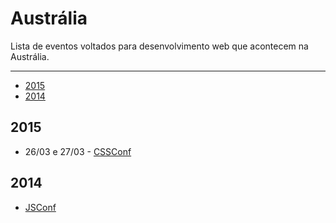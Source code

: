 # Austrália

Lista de eventos voltados para desenvolvimento web que acontecem na Austrália.

----

* [2015](#2015)
* [2014](#2014)

## 2015

- 26/03 e 27/03 - [CSSConf](http://2015.cssconf.com.au/)

## 2014

- [JSConf](http://au.jsconf.com/)
